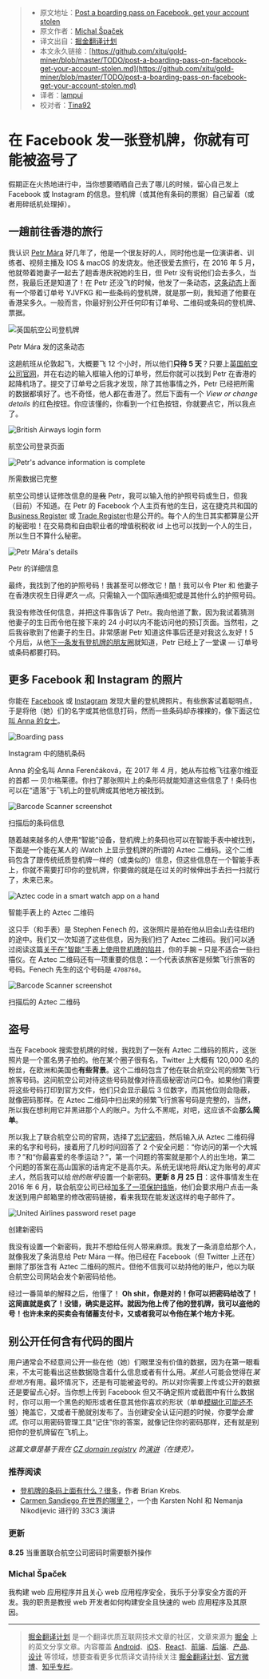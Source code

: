 
> * 原文地址：[Post a boarding pass on Facebook, get your account stolen](https://www.michalspacek.com/post-a-boarding-pass-on-facebook-get-your-account-stolen)
> * 原文作者：[Michal Špaček](https://www.michalspacek.com/)
> * 译文出自：[掘金翻译计划](https://github.com/xitu/gold-miner)
> * 本文永久链接：[https://github.com/xitu/gold-miner/blob/master/TODO/post-a-boarding-pass-on-facebook-get-your-account-stolen.md](https://github.com/xitu/gold-miner/blob/master/TODO/post-a-boarding-pass-on-facebook-get-your-account-stolen.md)
> * 译者：[lampui](https://github.com/lampui)
> * 校对者：[Tina92](https://github.com/Tina92)

# 在 Facebook 发一张登机牌，你就有可能被盗号了

假期正在火热地进行中，当你想要晒晒自己去了哪儿的时候，留心自己发上 Facebook 或 Instagram 的信息。登机牌（或其他有条码的票据）自己留着（或者用碎纸机处理掉）。

## 一趟前往香港的旅行

我认识 [Petr Mára](http://www.petrmara.com/) 好几年了，他是一个很友好的人，同时他也是一位演讲者、训练者、视频主播及 IOS & macOS 的发烧友。他还很爱去旅行，在 2016 年 5 月，他就带着她妻子一起去了趟香港庆祝她的生日，但 Petr 没有说他们会去多久，当然，我最后还是知道了！在 Petr 还没飞的时候，他发了一条动态，[这条动态](https://www.instagram.com/p/BF06blXmUXF/)上面有一个带着订单号 YJVFKG 和一些条码的登机牌，就是那一刻，我知道了他要在香港呆多久。一般而言，你最好别公开任何印有订单号、二维码或条码的登机牌、票据。

![英国航空公司登机牌](https://www.michalspacek.cz/i/images/blog/boardingpass/ba-pass.jpg)

Petr Mára 发的这条动态

这趟航班从伦敦起飞，大概要飞 12 个小时，所以他们**只待 5 天**？只要上[英国航空公司官网](https://www.britishairways.com/travel/managebooking/public/en_cz)，并在右边的输入框输入他的订单号，然后你就可以找到 Petr 在香港的起降机场了。提交了订单号之后我才发现，除了其他事情之外，Petr 已经把所需的数据都填好了。也不奇怪，他人都在香港了。然后下面有一个 _View or change details_ 的红色按钮。你应该懂的，你看到一个红色按钮，你就要点它，所以我点了。

![British Airways login form](https://www.michalspacek.cz/i/images/blog/boardingpass/ba-login.png)

航空公司登录页面

![Petr's advance information is complete](https://www.michalspacek.cz/i/images/blog/boardingpass/ba-completed.png)

所需数据已完整

航空公司想认证修改信息的是~~我~~ Petr，我可以输入他的护照号码或生日，但我（目前）不知道。在 Petr 的 Facebook 个人主页有他的生日，这在捷克共和国的 [Business Register](https://or.justice.cz/) 或 [Trade Register](http://www.rzp.cz/)也是公开的。每个人的生日其实都算是公开的秘密啦！在交易商和自由职业者的增值税税收 id 上也可以找到一个人的生日，所以生日不算什么秘密。

![Petr Mára's details](https://www.michalspacek.cz/i/images/blog/boardingpass/ba-details.png)

Petr 的详细信息

最终，我找到了他的护照号码！我甚至可以修改它！酷！我可以令 Pter 和 他妻子在香港庆祝生日得*更久一点*。只需输入一个国际通缉犯或是其他什么的护照号码。

我没有修改任何信息，并把这件事告诉了 Petr。我向他道了歉，因为我试着猜测他妻子的生日而令他在接下来的 24 小时以内不能访问他的预订页面。当然啦，之后我谷歌到了他妻子的生日。非常感谢 Petr 知道这件事后还是对我这么友好！5 个月后，从他[下一条发有登机牌的朋友圈](https://www.instagram.com/p/BMOpEFWBV-Y/)就知道，Petr 已经上了一堂课 — 订单号或条码都要打码。

## 更多 Facebook 和 Instagram 的照片

你能在 [Facebook](https://www.facebook.com/search/str/boarding%20pass/photos-keyword) 或 [Instagram](https://www.instagram.com/explore/tags/boardingpass/) 发现大量的登机牌照片。有些旅客试着聪明点，于是将他（她）们的名字或其他信息打码，然而一些条码却赤裸裸的，像下面这位[叫 Anna 的女士](https://archive.is/I7Ydp)。

![Boarding pass](https://www.michalspacek.cz/i/images/blog/boardingpass/anna-pass.jpg)

Instagram 中的随机条码

Anna 的全名叫 Anna Ferenčáková，在 2017 年 4 月，她从布拉格飞往塞尔维亚的首都 — 贝尔格莱德。你扫了那张照片上的条形码就能知道这些信息了！条码也可以在“遗落”于飞机上的登机牌或其他地方被找到。

![Barcode Scanner screenshot](https://www.michalspacek.cz/i/images/blog/boardingpass/anna-ferencakova.jpg)

扫描后的条码信息

随着越来越多的人使用“智能”设备，登机牌上的条码也可以在智能手表中被找到，下面是一个能在某人的 iWatch 上显示登机牌的所谓的 Aztec 二维码。这个二维码包含了跟传统纸质登机牌一样的（或类似的）信息，但这些信息在一个智能手表上，你就不需要打印你的登机牌，你要做的就是在过关的时候伸出手去扫一扫就行了，未来已来。

![Aztec code in a smart watch app on a hand](https://www.michalspacek.cz/i/images/blog/boardingpass/stephen-aztec.jpg)

智能手表上的 Aztec 二维码

这只手（和手表）是 Stephen Fenech 的，这张照片是拍在他从旧金山去往纽约的途中。我们又一次知道了这些信息，因为我们扫了 Aztec 二维码。我们可以通过阅读这篇[关于在"智能"手表上使用登机牌的陷井](http://www.techguide.com.au/blog/boarding-pass-experience-with-apple-watch-ran-off-the-runway/)，你的手腕 – 只是不适合一些扫描仪。在 Aztec 二维码还有一项重要的信息：一个代表该旅客是频繁飞行旅客的号码。Fenech 先生的这个号码是 `4708760`。

![Barcode Scanner screenshot](https://www.michalspacek.cz/i/images/blog/boardingpass/stephen-fenech.jpg)

扫描后的 Aztec 二维码

## 盗号

当在 Facebook 搜索登机牌的时候，我找到了一张有 Aztec 二维码的照片，这张照片是一个匿名男子拍的。他在某个圈子很有名，Twitter 上大概有 120,000 名的粉丝，在欧洲和美国也**有些背景**。这个二维码包含了他在联合航空公司的频繁飞行旅客号码。这间航空公司对待这些号码就像对待高级秘密访问口令。如果他们需要将这些号码打印到官方文件，他们只会显示最后 3 位数字，而其他位则会隐蔽，就像密码那样。在 Aztec 二维码中扫出来的频繁飞行旅客号码是完整的，当然，所以我在想利用它并黑进那个人的账户。为什么不黑呢，对吧，这应该不会**那么简单**。

所以我上了联合航空公司的官网，选择了[忘记密码](https://www.united.com/ual/en/us/account/security/passwordrecovery)，然后输入从 Aztec 二维码得来的名字和号码，接着用了几秒时间回答了 2 个安全问题：“你访问的第一个大城市？”和“你最喜爱的冬季运动？”，第一个问题的答案就是那个人的出生地，第二个问题的答案在高山国家的话肯定不是高尔夫。系统无误地将*我*认定为账号的*真实主人*，然后我可以给*他的账号*设置一个新密码。**更新 8 月 25 日**：这件事情发生在 2016 年 6 月，联合航空公司已经[加多了一项保护措施](https://twitter.com/benholley/status/900800557753016320)，他们会要求用户点击一条发送到用户邮箱里的修改密码链接，看来我现在能发送这样的电子邮件了。

![United Airlines password reset page](https://www.michalspacek.cz/i/images/blog/boardingpass/ua-password-reset.png)

创建新密码

我没有设置一个新密码，我并不想给任何人带来麻烦。我发了一条消息给那个人，就像我发了条消息给 Petr Mára 一样。他已经在 Facebook（但 Twitter 上还在）删除了那张含有 Aztec 二维码的照片。但他不信我可以劫持他的账户，他以为联合航空公司网站会发个新密码给他。

经过一番简单的解释之后，他懂了！ **Oh shit，你是对的！你可以把密码给改了！这简直就是疯了！**没错，确实是这样。就因为他上传了他的登机牌，我可以盗他的号！也许未来的买卖会有储蓄支付卡，又或者我可以令他在某个地方**卡死**。

## 别公开任何含有代码的图片

用户通常会不经意间公开一些在他（她）们眼里没有价值的数据，因为在第一眼看来，不太可能看出这些数据隐含着什么信息或者有什么用。*某些人*可能会觉得在*某些地方*有用。最坏情况下，还是有可能被盗号的。所以对你需要上传或公开的数据还是要留点心好。当你想上传到 Facebook 但又不确定照片或截图中有什么数据时，你可以用一个黑色的矩形或者任意其他你喜欢的形状（单单[模糊化可能还不够](https://dheera.net/projects/blur)）掩盖它，又或者干脆就别发布了。当创建安全认证问题的时候，你要学会*撒谎*。你可以用密码管理工具“记住”你的答案，就像记住你的密码那样，还有就是别把你的登机牌留在飞机上。

_这篇文章是基于我在 [CZ domain registry](https://www.nic.cz/) 的[演讲](https://www.michalspacek.com/talks/z-fb-fotky-az-k-unesenemu-uctu-it17)（在捷克）。_

### 推荐阅读

* [登机牌的条码上面有什么？很多](https://krebsonsecurity.com/2015/10/whats-in-a-boarding-pass-barcode-a-lot/)，作者 Brian Krebs.
* [Carmen Sandiego 在世界的哪里？](https://media.ccc.de/v/33c3-7964-where_in_the_world_is_carmen_sandiego)，一个由 Karsten Nohl 和 Nemanja Nikodijevic 进行的 33C3 演讲

### 更新

**8.25** 当重置联合航空公司密码时需要额外操作

### Michal Špaček

我构建 web 应用程序并且关心 web 应用程序安全，我乐于分享安全方面的开发。我的职责是教授 web 开发者如何构建安全且快速的 web 应用程序及其原因。


---

> [掘金翻译计划](https://github.com/xitu/gold-miner) 是一个翻译优质互联网技术文章的社区，文章来源为 [掘金](https://juejin.im) 上的英文分享文章。内容覆盖 [Android](https://github.com/xitu/gold-miner#android)、[iOS](https://github.com/xitu/gold-miner#ios)、[React](https://github.com/xitu/gold-miner#react)、[前端](https://github.com/xitu/gold-miner#前端)、[后端](https://github.com/xitu/gold-miner#后端)、[产品](https://github.com/xitu/gold-miner#产品)、[设计](https://github.com/xitu/gold-miner#设计) 等领域，想要查看更多优质译文请持续关注 [掘金翻译计划](https://github.com/xitu/gold-miner)、[官方微博](http://weibo.com/juejinfanyi)、[知乎专栏](https://zhuanlan.zhihu.com/juejinfanyi)。
